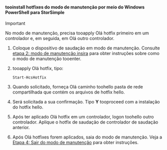 <!--author=SharS last changed: 9/17/15-->

#### <a name="tooinstall-maintenance-mode-hotfixes-via-windows-powershell-for-storsimple"></a>tooinstall hotfixes do modo de manutenção por meio do Windows PowerShell para StorSimple
> [!IMPORTANT]
> No modo de manutenção, precisa tooapply Olá hotfix primeiro em um controlador e, em seguida, em Olá outro controlador.
> 
> 

1. Coloque o dispositivo de saudação em modo de manutenção. Consulte [etapa 2: modo de manutenção insira](../articles/storsimple/storsimple-update-device.md#step2) para obter instruções sobre como o modo de manutenção tooenter.
2. tooapply Olá hotfix, tipo:
   
     `Start-HcsHotfix` 
3. Quando solicitado, forneça Olá caminho toohello pasta de rede compartilhada que contém os arquivos de hotfix hello.
4. Será solicitada a sua confirmação. Tipo **Y** tooproceed com a instalação do hotfix hello.
5. Após ter aplicado Olá hotfix em um controlador, logon toohello outro controlador. Aplique o hotfix de saudação de controlador de saudação anterior.
6. Após Olá hotfixes forem aplicados, saia do modo de manutenção. Veja a [Etapa 4: Sair do modo de manutenção](../articles/storsimple/storsimple-update-device.md#step4) para obter instruções.

